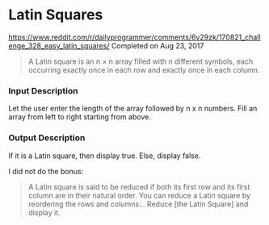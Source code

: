 # Latin Squares
https://www.reddit.com/r/dailyprogrammer/comments/6v29zk/170821_challenge_328_easy_latin_squares/
Completed on Aug 23, 2017

> A Latin square is an n × n array filled with n different symbols,
> each occurring exactly once in each row and exactly once in each column.

### Input Description

Let the user enter the length of the array followed by n x n numbers.
Fill an array from left to right starting from above.

### Output Description

If it is a Latin square, then display true. Else, display false.

I did not do the bonus:

> A Latin square is said to be reduced if both its first row
> and its first column are in their natural order.
> You can reduce a Latin square by reordering the rows and columns...
> Reduce \[the Latin Square\] and display it.
